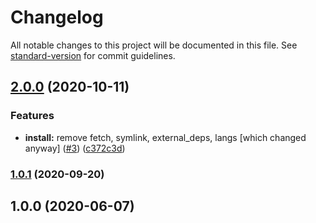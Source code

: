 # Changelog

All notable changes to this project will be documented in this file. See [standard-version](https://github.com/conventional-changelog/standard-version) for commit guidelines.

## [2.0.0](https://github.com/p6m7g8/p6dfz/compare/v1.0.1...v2.0.0) (2020-10-11)


### Features

* **install:** remove fetch, symlink, external_deps, langs [which changed anyway] ([#3](https://github.com/p6m7g8/p6dfz/issues/3)) ([c372c3d](https://github.com/p6m7g8/p6dfz/commit/c372c3d1b0d3eb5144f2012dcaa6803ad6add519))

### [1.0.1](https://github.com/p6m7g8/p6dfz/compare/v1.0.0...v1.0.1) (2020-09-20)

## 1.0.0 (2020-06-07)
